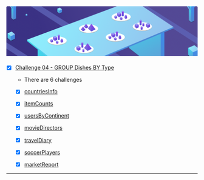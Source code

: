![dsa](04%20-%20GROUP%20Dishes%20BY%20Type.png)
- 
- [x] [Challenge 04 - GROUP Dishes BY Type]()

  - There are 6 challenges
  - [x] [countriesInfo]() 
  - [x] [itemCounts]() 
  - [x] [usersByContinent]() 
  - [x] [movieDirectors]() 
  - [x] [travelDiary]()
  - [x] [soccerPlayers]()
  - [x] [marketReport]()



-------------


